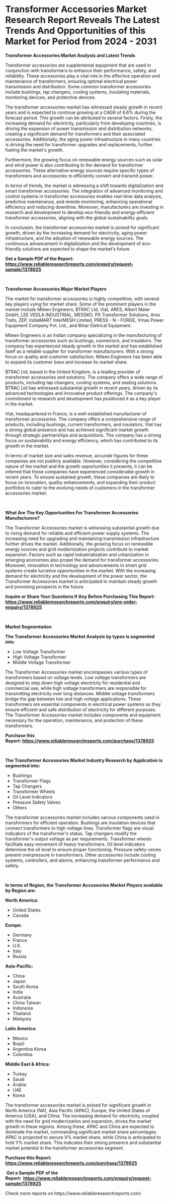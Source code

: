 <p><h1>Transformer Accessories Market Research Report Reveals The Latest Trends And Opportunities of this Market for Period from 2024 - 2031</h1></p><p><strong>Transformer Accessories Market Analysis and Latest Trends</strong></p>
<p><p>Transformer accessories are supplemental equipment that are used in conjunction with transformers to enhance their performance, safety, and reliability. These accessories play a vital role in the effective operation and maintenance of transformers, ensuring optimal electrical power transmission and distribution. Some common transformer accessories include bushings, tap changers, cooling systems, insulating materials, monitoring devices, and protective devices.</p><p>The transformer accessories market has witnessed steady growth in recent years and is expected to continue growing at a CAGR of 6.6% during the forecast period. This growth can be attributed to several factors. Firstly, the increasing demand for electricity, particularly from developing countries, is driving the expansion of power transmission and distribution networks, creating a significant demand for transformers and their associated accessories. Additionally, the aging power infrastructure in many countries is driving the need for transformer upgrades and replacements, further fueling the market's growth.</p><p>Furthermore, the growing focus on renewable energy sources such as solar and wind power is also contributing to the demand for transformer accessories. These alternative energy sources require specific types of transformers and accessories to efficiently convert and transmit power.</p><p>In terms of trends, the market is witnessing a shift towards digitalization and smart transformer accessories. The integration of advanced monitoring and control systems in transformer accessories enables real-time data analysis, predictive maintenance, and remote monitoring, enhancing operational efficiency and reducing downtime. Moreover, manufacturers are investing in research and development to develop eco-friendly and energy-efficient transformer accessories, aligning with the global sustainability goals.</p><p>In conclusion, the transformer accessories market is poised for significant growth, driven by the increasing demand for electricity, aging power infrastructure, and the adoption of renewable energy sources. The continuous advancement in digitalization and the development of eco-friendly solutions are expected to shape the market's future.</p></p>
<p><strong>Get a Sample PDF of the Report:&nbsp; <a href="https://www.reliableresearchreports.com/enquiry/request-sample/1378925">https://www.reliableresearchreports.com/enquiry/request-sample/1378925</a></strong></p>
<p>&nbsp;</p>
<p><strong>Transformer Accessories Major Market Players</strong></p>
<p><p>The market for transformer accessories is highly competitive, with several key players vying for market share. Some of the prominent players in the market include Mileen Engineers, BTRAC Ltd, Viat, ARES, Albert Maier GmbH, LEE VEDLA INDUSTRIAL, MESSKO, PX Transformer Solutions, Ares Trafo, ZEP, IndiaMART InterMESH Limited, PRESS - N - FORGE, Vmas Power Equipment Company Pvt. Ltd., and Bihar Eletrical Equipment.</p><p>Mileen Engineers is an Indian company specializing in the manufacturing of transformer accessories such as bushings, connectors, and insulators. The company has experienced steady growth in the market and has established itself as a reliable supplier for transformer manufacturers. With a strong focus on quality and customer satisfaction, Mileen Engineers has been able to expand its customer base and increase its market share.</p><p>BTRAC Ltd, based in the United Kingdom, is a leading provider of transformer accessories and solutions. The company offers a wide range of products, including tap changers, cooling systems, and sealing solutions. BTRAC Ltd has witnessed substantial growth in recent years, driven by its advanced technologies and innovative product offerings. The company's commitment to research and development has positioned it as a key player in the market.</p><p>Viat, headquartered in France, is a well-established manufacturer of transformer accessories. The company offers a comprehensive range of products, including bushings, current transformers, and insulators. Viat has a strong global presence and has achieved significant market growth through strategic partnerships and acquisitions. The company has a strong focus on sustainability and energy efficiency, which has contributed to its growth in the market.</p><p>In terms of market size and sales revenue, accurate figures for these companies are not publicly available. However, considering the competitive nature of the market and the growth opportunities it presents, it can be inferred that these companies have experienced considerable growth in recent years. To ensure sustained growth, these companies are likely to focus on innovation, quality enhancements, and expanding their product portfolios to cater to the evolving needs of customers in the transformer accessories market.</p></p>
<p>&nbsp;</p>
<p><strong>What Are The Key Opportunities For Transformer Accessories Manufacturers?</strong></p>
<p><p>The Transformer Accessories market is witnessing substantial growth due to rising demand for reliable and efficient power supply systems. The increasing need for upgrading and maintaining transmission infrastructure further drives the market. Additionally, the growing focus on renewable energy sources and grid modernization projects contribute to market expansion. Factors such as rapid industrialization and urbanization in emerging economies also propel the demand for transformer accessories. Moreover, innovation in technology and advancements in smart grid systems create lucrative opportunities in the market. With the increasing demand for electricity and the development of the power sector, the Transformer Accessories market is anticipated to maintain steady growth and promising prospects in the future.</p></p>
<p><strong>Inquire or Share Your Questions If Any Before Purchasing This Report: <a href="https://www.reliableresearchreports.com/enquiry/pre-order-enquiry/1378925">https://www.reliableresearchreports.com/enquiry/pre-order-enquiry/1378925</a></strong></p>
<p>&nbsp;</p>
<p><strong>Market Segmentation</strong></p>
<p><strong>The Transformer Accessories Market Analysis by types is segmented into:</strong></p>
<p><ul><li>Low Voltage Transformer</li><li>High Voltage Transformer</li><li>Middle Voltage Transformer</li></ul></p>
<p><p>The Transformer Accessories market encompasses various types of transformers based on voltage levels. Low voltage transformers are designed to step down high voltage electricity for residential and commercial use, while high voltage transformers are responsible for transmitting electricity over long distances. Middle voltage transformers bridge the gap between low and high voltage applications. These transformers are essential components in electrical power systems as they ensure efficient and safe distribution of electricity for different purposes. The Transformer Accessories market includes components and equipment necessary for the operation, maintenance, and protection of these transformers.</p></p>
<p><strong>Purchase this Report:&nbsp;<a href="https://www.reliableresearchreports.com/purchase/1378925">https://www.reliableresearchreports.com/purchase/1378925</a></strong></p>
<p>&nbsp;</p>
<p><strong>The Transformer Accessories Market Industry Research by Application is segmented into:</strong></p>
<p><ul><li>Bushings</li><li>Transformer Flags</li><li>Tap Changers</li><li>Transformer Wheels</li><li>Oil Level Indicators</li><li>Pressure Safety Valves</li><li>Others</li></ul></p>
<p><p>The transformer accessories market includes various components used in transformers for efficient operation. Bushings are insulation devices that connect transformers to high voltage lines. Transformer flags are visual indicators of the transformer's status. Tap changers modify the transformer's output voltage as per requirements. Transformer wheels facilitate easy movement of heavy transformers. Oil level indicators determine the oil level to ensure proper functioning. Pressure safety valves prevent overpressure in transformers. Other accessories include cooling systems, controllers, and alarms, enhancing transformer performance and safety.</p></p>
<p>&nbsp;</p>
<p><strong>In terms of Region, the Transformer Accessories Market Players available by Region are:</strong></p>
<p>
    <p> <strong> North America: </strong>
        <ul>
            <li>United States</li>
            <li>Canada</li>
        </ul>
        </p> 
    <p> <strong> Europe: </strong>
        <ul>
            <li>Germany</li>
            <li>France</li>
            <li>U.K.</li>
            <li>Italy</li>
            <li>Russia</li>
        </ul>
        </p> 
    <p> <strong> Asia-Pacific: </strong>
        <ul>
            <li>China</li>
            <li>Japan</li>
            <li>South Korea</li>
            <li>India</li>
            <li>Australia</li>
            <li>China Taiwan</li>
            <li>Indonesia</li>
            <li>Thailand</li>
            <li>Malaysia</li>
        </ul>
        </p> 
    <p> <strong> Latin America: </strong>
        <ul>
            <li>Mexico</li>
            <li>Brazil</li>
            <li>Argentina Korea</li>
            <li>Colombia</li>
        </ul>
        </p> 
    <p> <strong> Middle East & Africa: </strong>
        <ul>
            <li>Turkey</li>
            <li>Saudi</li>
            <li>Arabia</li>
            <li>UAE</li>
            <li>Korea</li>
        </ul>
    </p>
    </p>
<p><p>The transformer accessories market is poised for significant growth in North America (NA), Asia Pacific (APAC), Europe, the United States of America (USA), and China. The increasing demand for electricity, coupled with the need for grid modernization and expansion, drives the market growth in these regions. Among these, APAC and China are expected to dominate the market, commanding significant market share percentages. APAC is projected to secure X% market share, while China is anticipated to hold Y% market share. This indicates their strong presence and substantial market potential in the transformer accessories segment.</p></p>
<p><strong>Purchase this Report: <a href="https://www.reliableresearchreports.com/purchase/1378925">https://www.reliableresearchreports.com/purchase/1378925</a></strong></p>
<p>&nbsp;<strong>Get a Sample PDF of the Report:&nbsp;&nbsp;<a href="https://www.reliableresearchreports.com/enquiry/request-sample/1378925">https://www.reliableresearchreports.com/enquiry/request-sample/1378925</a></strong></p>
<p><strong></strong></p>
<p>Check more reports on https://www.reliableresearchreports.com/</p>